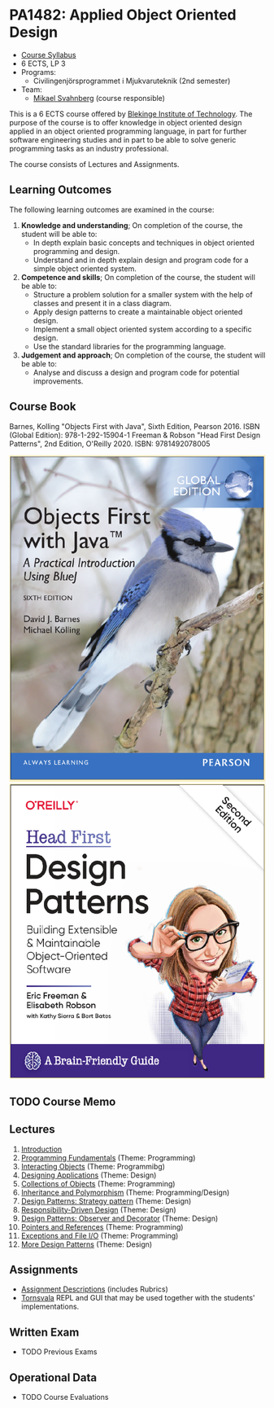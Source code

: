 # PA1482: Applied Object Oriented Design

 - [Course Syllabus](https://edu.bth.se/utbildning/utb_kursplaner.asp?sok=pa1482)
 - 6 ECTS, LP 3
 - Programs:
   - Civilingenjörsprogrammet i Mjukvaruteknik (2nd semester)
 - Team:
   - [Mikael Svahnberg](https://www.bth.se/staff/mikael-svahnberg-msv/) (course responsible)

This is a 6 ECTS course offered by [Blekinge Institute of Technology](https://www.bth.se). 
The purpose of the course is to offer knowledge in
object oriented design applied in an object oriented
programming language, in part for further software
engineering studies and in part to be able to solve
generic programming tasks as an industry
professional.
  
The course consists of Lectures and Assignments.

## Learning Outcomes
The following learning outcomes are examined in the course:
  1. **Knowledge and understanding**;  On completion of the course, the student will be able to:
     - In depth explain basic concepts and techniques in object oriented programming and design.
     - Understand and in depth explain design and program code for a simple object oriented system.
  2. **Competence and skills**;  On completion of the course, the student will be able to:
     - Structure a problem solution for a smaller system with the help of classes and present it in a class diagram.
     - Apply design patterns to create a maintainable object oriented design.
     - Implement a small object oriented system according to a specific design.
     - Use the standard libraries for the programming language.
  3. **Judgement and approach**;  On completion of the course, the student will be able to:
     - Analyse and discuss a design and program code for potential improvements.

## Course Book
Barnes, Kolling "Objects First with Java", Sixth Edition, Pearson 2016. ISBN (Global Edition): 978-1-292-15904-1
Freeman & Robson "Head First Design Patterns", 2nd Edition, O'Reilly 2020. ISBN: 9781492078005

![Kolling](./Lectures/01-Introduction/IBarnes-Kolling.png)
![Freeman-Robson](./Lectures/01-Introduction/IFreeman-Robson.png)

## TODO Course Memo

## Lectures

1. [Introduction](./Lectures/01-Introduction/AA-Introduction.org)
2. [Programming Fundamentals](./Lectures/02-Programming-Fundamentals/AA-Programming-Fundamentals.org) (Theme: Programming)
3. [Interacting Objects](./Lectures/03-Interacting-Objects/AA-Interacting-Objects.org) (Theme: Programmibg)
4. [Designing Applications](./Lectures/04-Designing-Applications/AA-Designing-Applications.org) (Theme: Design)
5. [Collections of Objects](./Lectures/05-Collections-of-Objects/AA-Collections-of-Objects.org) (Theme: Programming)
6. [Inheritance and Polymorphism](./Lectures/06-Inheritance-Polymorphism/AA-Inheritance-Polymorphism.org) (Theme: Programming/Design)
7. [Design Patterns: Strategy pattern](./Lectures/07-Design-Patterns-Strategy/AA-Design-Patterns-Strategy.org) (Theme: Design)
8. [Responsibility-Driven Design](./Lectures/08-Responsibility-Driven-Design/AA-Responsibility-Driven-Design.org) (Theme: Design)
9. [Design Patterns: Observer and Decorator](./Lectures/09-Design-Patterns-Observer-Decorator/AA-Design-Patterns-Observer-Decorator.org) (Theme: Design)
10. [Pointers and References](./Lectures/10-Pointers-References/AA-Pointers-References.org) (Theme: Programming)
11. [Exceptions and File I/O](./Lectures/11-Exceptions-File-IO/AA-Exceptions-File-IO.org) (Theme: Programming)
12. [More Design Patterns](./Lectures/12-More-Patterns/AA-More-Patterns.org) (Theme: Design)

## Assignments
   - [Assignment Descriptions](./Assignments/Assignment-Descriptions.pdf) (includes Rubrics)
   - [Tornsvala](https://codeberg.org/mickesv/Tornsvala) REPL and GUI that may be used together with the students' implementations.

## Written Exam
   - TODO Previous Exams

## Operational Data
   - TODO Course Evaluations

